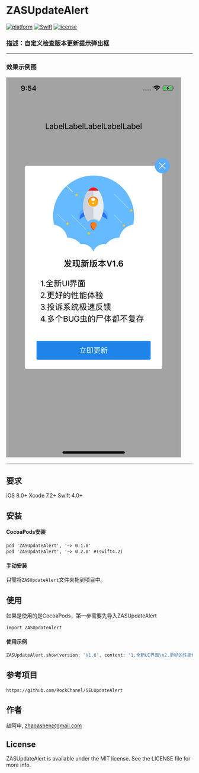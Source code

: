 # ZASUpdateAlert

[![platform](https://img.shields.io/badge/platform-iOS-blue.svg)](https://developer.apple.com/) [![Swift](https://img.shields.io/badge/Swift-4.0-orange.svg)](https://developer.apple.com/swift/) [![license](https://img.shields.io/badge/license-MIT-lightgrey.svg)](https://github.com/Minecodecraft/MCScratchImageView/blob/master/LICENSE)

### 描述：自定义检查版本更新提示弹出框

---
### 效果示例图
![Showcase](checkUpdate.png)

---

## 要求
iOS 8.0+
Xcode 7.2+
Swift 4.0+

## 安装

#### CocoaPods安装

```
pod 'ZASUpdateAlert', '~> 0.1.0'
pod 'ZASUpdateAlert', '~> 0.2.0' #(swift4.2)
```

#### 手动安装

只需将`ZASUpdateAlert`文件夹拖到项目中。


## 使用

如果是使用的是CocoaPods，第一步需要先导入ZASUpdateAlert
```
import ZASUpdateAlert
```

#### 使用示例

```Swift
ZASUpdateAlert.show(version: "V1.6", content: "1.全新UI界面\n2.更好的性能体验\n3.投诉系统极速反馈\n4.多个BUG虫的尸体都不复存在", appId: "xxxxxxxx", isMustUpdate: false)

```
## 参考项目
`https://github.com/RockChanel/SELUpdateAlert`

## 作者

赵阿申, [zhaoashen@gmail.com](http://www.devashen.com)

## License

ZASUpdateAlert is available under the MIT license. See the LICENSE file for more info.